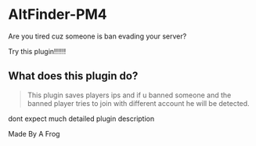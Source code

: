 # AltFinder-PM4
Are you tired cuz someone is ban evading your server?

Try this plugin!!!!!!

## What does this plugin do?

> This plugin saves players ips and if u banned someone and the banned player tries to join with different account he will be detected.

dont expect much detailed plugin description

Made By A Frog

